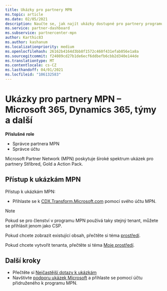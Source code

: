 ```yaml
---
title: Ukázky pro partnery MPN
ms.topic: article
ms.date: 02/05/2021
description: Naučte se, jak najít ukázky dostupné pro partnery programu MPN stříbrné, Gold a Action Pack.
ms.service: partner-dashboard
ms.subservice: partnercenter-mpn
author: Karthic83
ms.author: kashanum
ms.localizationpriority: medium
ms.openlocfilehash: 26162b4164d3bb8f1572c460f431efab056e1a8a
ms.sourcegitcommit: f24089cd27b1de6ecf6ddbefb6cbb2d340e144de
ms.translationtype: MT
ms.contentlocale: cs-CZ
ms.lasthandoff: 04/01/2021
ms.locfileid: "106132583"
---
```

# <a name="demos-for-mpn-partners--microsoft-365-dynamics-365-teams-and-more"></a>Ukázky pro partnery MPN – Microsoft 365, Dynamics 365, týmy a další

**Příslušné role**

- Správce partnera MPN
- Správce účtu

Microsoft Partner Network (MPN) poskytuje široké spektrum ukázek pro partnery Stříbred, Gold a Action Pack.

## <a name="access-mpn-demos"></a>Přístup k ukázkám MPN

Přístup k ukázkám MPN:

- Přihlaste se k [CDX.Transform.Microsoft.com](https://cdx.transform.microsoft.com/) pomocí svého účtu MPN.

>[!NOTE]
>Pokud se pro členství v programu MPN používá taky stejný tenant, můžete se přihlásit jenom jako CSP.

Pokud chcete zobrazit existující obsah, přečtěte si téma [prostředí](https://cdx.transform.microsoft.com/experiences).

Pokud chcete vytvořit tenanta, přečtěte si téma [Moje prostředí](https://cdx.transform.microsoft.com/my-tenants).

## <a name="next-steps"></a>Další kroky

- Přečtěte si [Nejčastější dotazy k ukázkám](https://cdx.transform.microsoft.com/help/faq)
- Navštivte [podporu ukázek Microsoft](https://cdx.transform.microsoft.com/submit-request) a přihlaste se pomocí účtu přidruženého k programu MPN.
